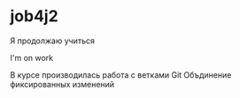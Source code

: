 ﻿# job4j2

Я продолжаю учиться

I'm on work

В курсе производилась работа с ветками Git
Объдинение фиксированных изменений
